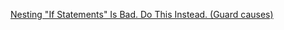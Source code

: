 

[Nesting "If Statements" Is Bad. Do This Instead. (Guard causes)](https://www.youtube.com/watch?v=ZzwWWut_ibU&list=PLiLLi47PCMPjvVIba_5Tzl--QqblJkpnZ&index=10&ab_channel=FlutterMapp)
<br/>

[]()
<br/>

[]()
<br/>

[]()
<br/>

[]()
<br/>

[]()
<br/>

[]()
<br/>

[]()
<br/>

